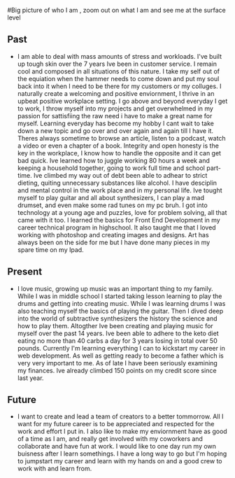 #Big picture of who I am , zoom out on what I am and see me at the surface level


## Past 
 - I am able to deal with mass amounts of stress and workloads. I've built up tough skin over the 7 years Ive been in customer service. I remain cool and composed in all situations of this nature. I take my self out of the equiation when the hammer needs to come down and put my soul back into it when I need to be there for my customers or my colluges. I naturally create a welcoming and positive enviornment, I thrive in an upbeat positive workplace setting. I go above and beyond everyday I get to work, I throw myself into my projects and get overwhelmed in my passion for sattisfiing the raw need i have to make a great name for myself. Learning everyday has become my hobby I cant wait to take down a new topic and go over and over again and again till I have it. Theres always sometime to browse an article, listen to a podcast, watch a video or even a chapter of a book. Integrity and open honesty is the key in the workplace, I know how to handle the opposite and it can get bad quick. Ive learned how to juggle working 80 hours a week and keeping a household together, going to work full time and school part-time. Ive climbed my way out of debt been able to adhear to strict dieting, quiting unnecessary substances like alcohol. I have desciplin and mental control in the work place and in my personal life. Ive tought myself to play guitar and all about synthesizers, I can play a mad drumset, and even make some rad tunes on my pc bruh. I got into technology at a young age and puzzles, love for problem solving, all that came with it too. I learned the basics for Front End Development in my career technical program in highschool. It also taught me that I loved working with photoshop and creating images and designs. Art has always been on the side for me but I have done many pieces in my spare time on my Ipad. 


## Present
 - I love music, growing up music was an important thing to my family. While I was in middle school I started taking lesson learning to play the drums and getting into creating music. While I was learning drums I was also teaching myself the basics of playing the guitar. Then I dived deep into the world of subtractive synthesizers the history the science and how to play them. Altogther Ive been creating and playing music for myself over the past 14 years. Ive been able to adhere to the keto diet eating no more than 40 carbs a day for 3 years losing in total over 50 pounds. Currently I'm learning everything I can to kickstart my career in web development. As well as getting ready to become a father which is very very important to me. As of late I have been seriously examining my finances. Ive already climbed 150 points on my credit score since last year. 


## Future
 - I want to create and lead a team of creators to a better tommorrow. All I want for my future career is to be appreciated and respected for the work and effort I put in. I also like to make my enviornment have as good of a time as I am, and really get involved with my coworkers and collaborate and have fun at work. I would like to one day run my own buisness after I learn somethings. I have a long way to go but I'm hoping to jumpstart my career and learn with my hands on and a good crew to work with and learn from.